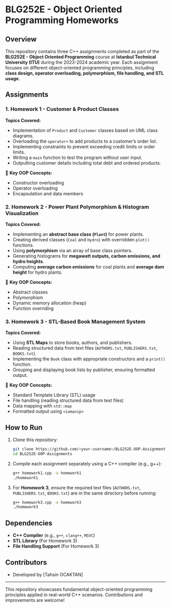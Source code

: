 # BLG252E - Object Oriented Programming Homeworks

## Overview
This repository contains three C++ assignments completed as part of the **BLG252E - Object Oriented Programming** course at **Istanbul Technical University (ITU)** during the 2023-2024 academic year. Each assignment focuses on different object-oriented programming principles, including **class design, operator overloading, polymorphism, file handling, and STL usage**.

## Assignments

### **1. Homework 1 - Customer & Product Classes**
**Topics Covered:**
- Implementation of `Product` and `Customer` classes based on UML class diagrams.
- Overloading the `operator+` to add products to a customer’s order list.
- Implementing constraints to prevent exceeding credit limits or order limits.
- Writing a `main` function to test the program without user input.
- Outputting customer details including total debt and ordered products.

📌 **Key OOP Concepts:**
- Constructor overloading
- Operator overloading
- Encapsulation and data members

### **2. Homework 2 - Power Plant Polymorphism & Histogram Visualization**
**Topics Covered:**
- Implementing an **abstract base class (`Plant`)** for power plants.
- Creating derived classes (`Coal` and `Hydro`) with overridden `plot()` functions.
- Using **polymorphism** via an array of base class pointers.
- Generating histograms for **megawatt outputs, carbon emissions, and hydro heights**.
- Computing **average carbon emissions** for coal plants and **average dam height** for hydro plants.

📌 **Key OOP Concepts:**
- Abstract classes
- Polymorphism
- Dynamic memory allocation (heap)
- Function overriding

### **3. Homework 3 - STL-Based Book Management System**
**Topics Covered:**
- Using **STL Maps** to store books, authors, and publishers.
- Reading structured data from text files (`AUTHORS.txt`, `PUBLISHERS.txt`, `BOOKS.txt`).
- Implementing the `Book` class with appropriate constructors and a `print()` function.
- Grouping and displaying book lists by publisher, ensuring formatted output.

📌 **Key OOP Concepts:**
- Standard Template Library (STL) usage
- File handling (reading structured data from text files)
- Data mapping with `std::map`
- Formatted output using `<iomanip>`

## How to Run
1. Clone this repository:
   ```sh
   git clone https://github.com/<your-username>/BLG252E-OOP-Assignments.git
   cd BLG252E-OOP-Assignments
   ```
2. Compile each assignment separately using a C++ compiler (e.g., g++):
   ```sh
   g++ homework1.cpp -o homework1
   ./homework1
   ```
3. For **Homework 3**, ensure the required text files (`AUTHORS.txt`, `PUBLISHERS.txt`, `BOOKS.txt`) are in the same directory before running:
   ```sh
   g++ homework3.cpp -o homework3
   ./homework3
   ```

## Dependencies
- **C++ Compiler** (e.g., `g++`, `clang++`, `MSVC`)
- **STL Library** (For Homework 3)
- **File Handling Support** (For Homework 3)

## Contributors
- Developed by [Tahsin OCAKTAN]

---
This repository showcases fundamental object-oriented programming principles applied in real-world C++ scenarios. Contributions and improvements are welcome!


